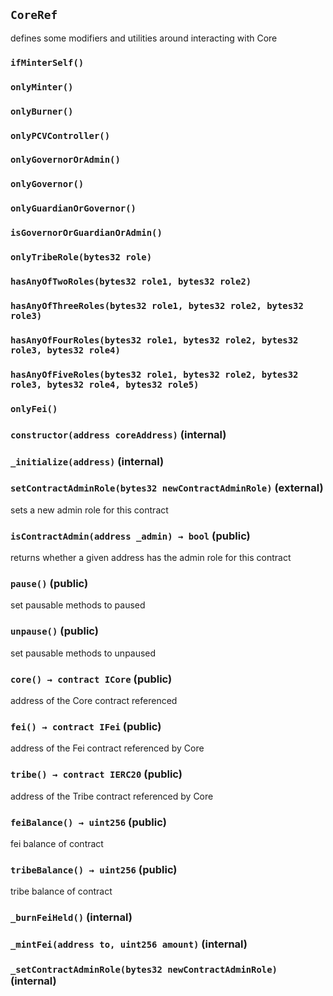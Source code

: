 ## `CoreRef`

defines some modifiers and utilities around interacting with Core



### `ifMinterSelf()`





### `onlyMinter()`





### `onlyBurner()`





### `onlyPCVController()`





### `onlyGovernorOrAdmin()`





### `onlyGovernor()`





### `onlyGuardianOrGovernor()`





### `isGovernorOrGuardianOrAdmin()`





### `onlyTribeRole(bytes32 role)`





### `hasAnyOfTwoRoles(bytes32 role1, bytes32 role2)`





### `hasAnyOfThreeRoles(bytes32 role1, bytes32 role2, bytes32 role3)`





### `hasAnyOfFourRoles(bytes32 role1, bytes32 role2, bytes32 role3, bytes32 role4)`





### `hasAnyOfFiveRoles(bytes32 role1, bytes32 role2, bytes32 role3, bytes32 role4, bytes32 role5)`





### `onlyFei()`






### `constructor(address coreAddress)` (internal)





### `_initialize(address)` (internal)





### `setContractAdminRole(bytes32 newContractAdminRole)` (external)

sets a new admin role for this contract



### `isContractAdmin(address _admin) → bool` (public)

returns whether a given address has the admin role for this contract



### `pause()` (public)

set pausable methods to paused



### `unpause()` (public)

set pausable methods to unpaused



### `core() → contract ICore` (public)

address of the Core contract referenced




### `fei() → contract IFei` (public)

address of the Fei contract referenced by Core




### `tribe() → contract IERC20` (public)

address of the Tribe contract referenced by Core




### `feiBalance() → uint256` (public)

fei balance of contract




### `tribeBalance() → uint256` (public)

tribe balance of contract




### `_burnFeiHeld()` (internal)





### `_mintFei(address to, uint256 amount)` (internal)





### `_setContractAdminRole(bytes32 newContractAdminRole)` (internal)








